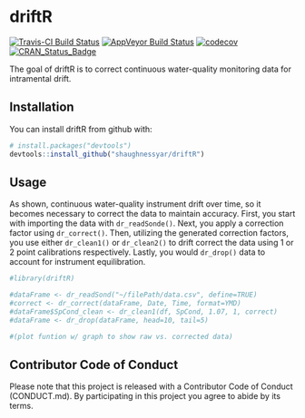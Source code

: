 
<!-- README.md is generated from README.Rmd. Please edit that file -->
driftR
======

[![Travis-CI Build Status](https://travis-ci.org/shaughnessyar/driftR.svg?branch=master)](https://travis-ci.org/shaughnessyar/driftR) [![AppVeyor Build Status](https://ci.appveyor.com/api/projects/status/github/shaughnessyar/driftR?branch=master&svg=true)](https://ci.appveyor.com/project/shaughnessyar/driftR) [![codecov](https://codecov.io/gh/shaughnessyar/driftR/branch/master/graph/badge.svg)](https://codecov.io/gh/shaughnessyar/driftR) [![CRAN\_Status\_Badge](http://www.r-pkg.org/badges/version/driftR)](https://cran.r-project.org/package=driftR)

The goal of driftR is to correct continuous water-quality monitoring data for intramental drift.

Installation
------------

You can install driftR from github with:

``` r
# install.packages("devtools")
devtools::install_github("shaughnessyar/driftR")
```

Usage
-----

As shown, continuous water-quality instrument drift over time, so it becomes necessary to correct the data to maintain accuracy. First, you start with importing the data with `dr_readSonde()`. Next, you apply a correction factor using `dr_correct()`. Then, utilizing the generated correction factors, you use either `dr_clean1()` or `dr_clean2()` to drift correct the data using 1 or 2 point calibrations respectively. Lastly, you would `dr_drop()` data to account for instrument equilibration.

``` r
#library(driftR)

#dataFrame <- dr_readSond("~/filePath/data.csv", define=TRUE)
#correct <- dr_correct(dataFrame, Date, Time, format=YMD)
#dataFrame$SpCond_clean <- dr_clean1(df, SpCond, 1.07, 1, correct)
#dataFrame <- dr_drop(dataFrame, head=10, tail=5)

#(plot funtion w/ graph to show raw vs. corrected data)
```

Contributor Code of Conduct
---------------------------

Please note that this project is released with a Contributor Code of Conduct (CONDUCT.md). By participating in this project you agree to abide by its terms.
